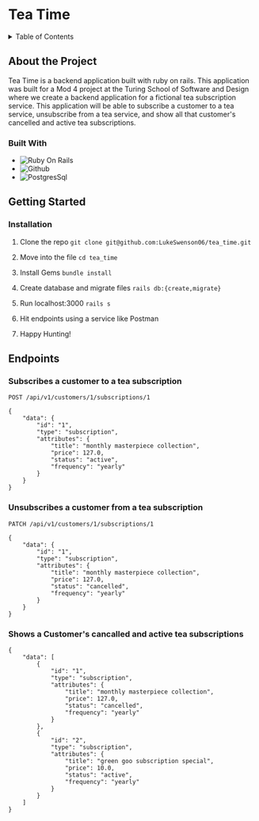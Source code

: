 # Tea Time
<details>
<summary> Table of Contents</summary>
<ol>
<li>About the Project</li>
<ul>
<li> Built With </li>
</ul>
<li> Getting Started </li>
<ul>
<li> Prerequisites </li>
<li> Installation </li>
</ul>
<li> Endpoints </li>
</ol>
</details>

## About the Project
 Tea Time is a backend application built with ruby on rails. This application was built for a Mod 4 project at the Turing School of Software and Design where we create a backend application for a fictional tea subscription service. This application will be able to subscribe a customer to a tea service, unsubscribe from a tea service, and show all that customer's cancelled and active tea subscriptions.


### Built With
- ![Ruby On Rails](https://img.shields.io/badge/Ruby_on_Rails-CC0000?style=for-the-badge&logo=ruby-on-rails&logoColor=white)
- ![Github](https://img.shields.io/badge/GitHub-100000?style=for-the-badge&logo=github&logoColor=white)
- ![PostgresSql](https://img.shields.io/badge/PostgreSQL-316192?style=for-the-badge&logo=postgresql&logoColor=white)

## Getting Started

### Installation
1. Clone the repo
`git clone git@github.com:LukeSwenson06/tea_time.git`

2. Move into the file
`cd tea_time`

3. Install Gems
`bundle install`

4. Create database and migrate files
`rails db:{create,migrate}` 

5. Run localhost:3000
`rails s`

6. Hit endpoints using a service like Postman

7. Happy Hunting!

## Endpoints
### Subscribes a customer to a tea subscription
```
POST /api/v1/customers/1/subscriptions/1
```
```
{
    "data": {
        "id": "1",
        "type": "subscription",
        "attributes": {
            "title": "monthly masterpiece collection",
            "price": 127.0,
            "status": "active",
            "frequency": "yearly"
        }
    }
}
```
### Unsubscribes a customer from a tea subscription
```
PATCH /api/v1/customers/1/subscriptions/1
```
```
{
    "data": {
        "id": "1",
        "type": "subscription",
        "attributes": {
            "title": "monthly masterpiece collection",
            "price": 127.0,
            "status": "cancelled",
            "frequency": "yearly"
        }
    }
}
```
### Shows a Customer's cancalled and active tea subscriptions
```
{
    "data": [
        {
            "id": "1",
            "type": "subscription",
            "attributes": {
                "title": "monthly masterpiece collection",
                "price": 127.0,
                "status": "cancelled",
                "frequency": "yearly"
            }
        },
        {
            "id": "2",
            "type": "subscription",
            "attributes": {
                "title": "green goo subscription special",
                "price": 10.0,
                "status": "active",
                "frequency": "yearly"
            }
        }
    ]
}
```

